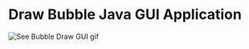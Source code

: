 # Draw Bubble Java GUI Application  

<img src='https://i.imgur.com/pVNIGEo.gif' title='Bubble Draw' width='' alt='See Bubble Draw GUI gif' />
